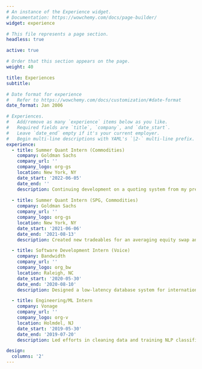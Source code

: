 ```yaml
---
# An instance of the Experience widget.
# Documentation: https://wowchemy.com/docs/page-builder/
widget: experience

# This file represents a page section.
headless: true

active: true

# Order that this section appears on the page.
weight: 40

title: Experiences
subtitle:

# Date format for experience
#   Refer to https://wowchemy.com/docs/customization/#date-format
date_format: Jan 2006

# Experiences.
#   Add/remove as many `experience` items below as you like.
#   Required fields are `title`, `company`, and `date_start`.
#   Leave `date_end` empty if it's your current employer.
#   Begin multi-line descriptions with YAML's `|2-` multi-line prefix.
experience:
  - title: Summer Quant Intern (Commodities)
    company: Goldman Sachs
    company_url: ''
    company_logo: org-gs
    location: New York, NY
    date_start: '2022-06-05'
    date_end: ''
    description: Continuing development on a quoting system from my previous internship
        
  - title: Summer Quant Intern (SPG, Commodities)
    company: Goldman Sachs
    company_url: ''
    company_logo: org-gs
    location: New York, NY
    date_start: '2021-06-06'
    date_end: '2021-08-13'
    description: Created new tradeables for an averaging equity swap and worked on developing architecture for a new autoquoting system for oil derivatives.

  - title: Software Development Intern (Voice)
    company: Bandwidth
    company_url: ''
    company_logo: org_bw
    location: Raleigh, NC
    date_start: '2020-05-30'
    date_end: '2020-08-10'
    description: Designed a low-latency database system for international least-cost telephone routing.

  - title: Engineering/ML Intern
    company: Vonage
    company_url: ''
    company_logo: org-v
    location: Holmdel, NJ
    date_start: '2019-05-30'
    date_end: '2019-07-20'
    description: Led efforts in cleaning data and training NLP classification models from customer service requests. 

design:
  columns: '2'
---
```

